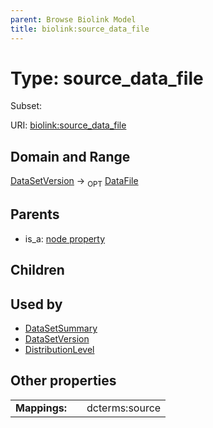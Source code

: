 ```yaml
---
parent: Browse Biolink Model
title: biolink:source_data_file
---
```


# Type: source_data_file

Subset:




URI: [biolink:source_data_file](https://w3id.org/biolink/vocab/source_data_file)

## Domain and Range

[DataSetVersion](DataSetVersion.md) ->  <sub>OPT</sub> [DataFile](DataFile.md)

## Parents

 *  is_a: [node property](node_property.md)

## Children


## Used by

 * [DataSetSummary](DataSetSummary.md)
 * [DataSetVersion](DataSetVersion.md)
 * [DistributionLevel](DistributionLevel.md)

## Other properties

|  |  |  |
| --- | --- | --- |
| **Mappings:** | | dcterms:source |

